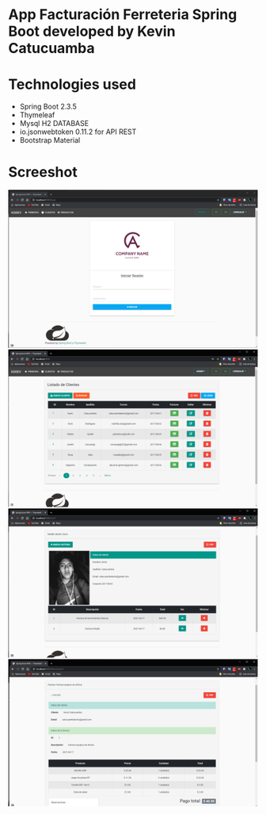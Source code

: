 # App Facturación Ferreteria Spring Boot developed by Kevin Catucuamba
# Technologies used
- Spring Boot 2.3.5
- Thymeleaf
- Mysql H2 DATABASE
- io.jsonwebtoken 0.11.2 for API REST
- Bootstrap Material

# Screeshot
![Sys!](/prev/1.PNG "Login")
![Sys!](/prev/2.PNG "Main")
![Sys!](/prev/3.PNG "View")
![Sys!](/prev/4.PNG "View Invoice")
